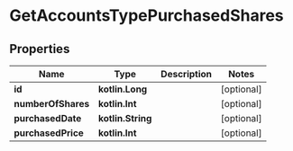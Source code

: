 
# GetAccountsTypePurchasedShares

## Properties
| Name | Type | Description | Notes |
| ------------ | ------------- | ------------- | ------------- |
| **id** | **kotlin.Long** |  |  [optional] |
| **numberOfShares** | **kotlin.Int** |  |  [optional] |
| **purchasedDate** | **kotlin.String** |  |  [optional] |
| **purchasedPrice** | **kotlin.Int** |  |  [optional] |



